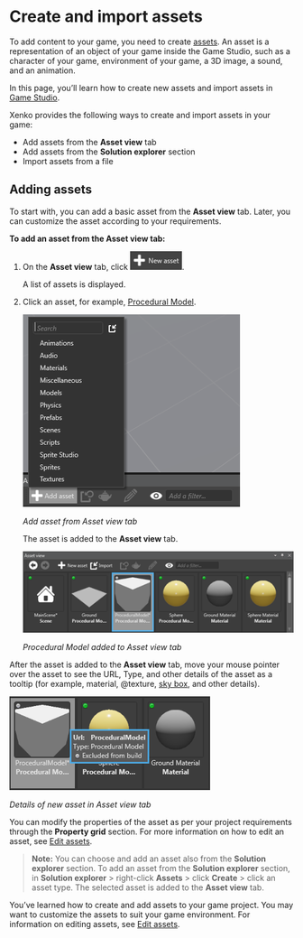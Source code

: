 # Create and import assets

To add content to your game, you need to create [assets](xref:asset). An asset is a representation of an object of your game inside the Game Studio, such as a character of your game, environment of your game, a 3D image, a sound, and an animation.

In this page, you’ll learn how to create new assets and import assets in [Game Studio](xref:game-studio).

Xenko provides the following ways to create and import assets in your game:
 * Add assets from the **Asset view** tab
 * Add assets from the **Solution explorer** section
 * Import assets from a file
 
## Adding assets

To start with, you can add a basic asset from the **Asset view** tab. Later, you can customize the asset according to your requirements.

**To add an asset from the Asset view tab:**

 1. On the **Asset view** tab, click ![New asset](media/create-and-add-assets-add-new-asset-button.png).
 
	A list of assets is displayed.

 2. Click an asset, for example, [Procedural Model](xref:procedural-model).

	![Add asset from Asset view tab](media/asset-creation-create-new-asset-asset-view-tab.png)
 
	_Add asset from Asset view tab_

	The asset is added to the **Asset view** tab.

	![Procedural Model added to Asset view tab](media/asset-creation-asset-view-tab-procedural-model.png)

	_Procedural Model added to Asset view tab_

After the asset is added to the **Asset view** tab, move your mouse pointer over the asset to see the URL, Type, and other details of the asset as a tooltip (for example, material, @texture, [sky box](xref:sky-box), and other details).
	
  ![Details of new asset in Asset view tab](media/asset-creation-solution-explorer.png)
	
   _Details of new asset in Asset view tab_
	
	
You can modify the properties of the asset as per your project requirements through the **Property grid** section. For more information on how to edit an asset, see [Edit assets](edit-assets.md).

>**Note:** You can choose and add an asset also from the **Solution explorer** section. To add an asset from the **Solution explorer** section, in **Solution explorer** > right-click **Assets** > click **Create** > click an asset type. The selected asset is added to the **Asset view** tab.

You’ve learned how to create and add assets to your game project. You may want to customize the assets to suit your game environment. For information on editing assets, see [Edit assets](edit-assets.md).
